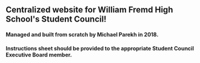 
## Centralized website for William Fremd High School's Student Council!

#### Managed and built from scratch by Michael Parekh in 2018.

#### Instructions sheet should be provided to the appropriate Student Council Executive Board member.
